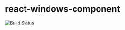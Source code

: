 # react-windows-component

[![Build Status](https://travis-ci.com/wikiwang1991/react-windows-component.svg?branch=master)](https://travis-ci.com/wikiwang1991/react-windows-component)
